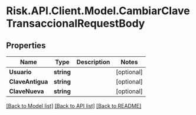 # Risk.API.Client.Model.CambiarClaveTransaccionalRequestBody

## Properties

Name | Type | Description | Notes
------------ | ------------- | ------------- | -------------
**Usuario** | **string** |  | [optional] 
**ClaveAntigua** | **string** |  | [optional] 
**ClaveNueva** | **string** |  | [optional] 

[[Back to Model list]](../README.md#documentation-for-models) [[Back to API list]](../README.md#documentation-for-api-endpoints) [[Back to README]](../README.md)

